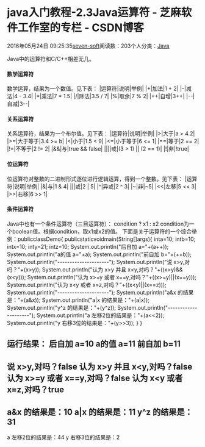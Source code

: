 
# java入门教程-2.3Java运算符 -  芝麻软件工作室的专栏 - CSDN博客


2016年05月24日 09:25:35[seven-soft](https://me.csdn.net/softn)阅读数：203个人分类：[Java																](https://blog.csdn.net/softn/article/category/6242590)



Java中的运算符和C/C++相差无几。
#### 数学运算符
数学运算，结果为一个数值。见下表：
|运算符|说明|举例|
|+|加法|1 + 2|
|-|减法|4 - 3.4|
|*|乘法|7 * 1.5|
|/|除法|3.5 / 7|
|%|取余|7 % 2|
|++|自增|3++|
|--|自减|3--|
#### 关系运算符
关系运算符，结果为一个布尔值。见下表：
|运算符|说明|举例|
|>|大于|a > 4.2|
|>=|大于等于|3.4 >= b|
|<|小于|1.5 < 9|
|<=|小于等于|6 <= 1|
|==|等于|2 == 2|
|!=|不等于|2 != 2|
|&&|与|true && false|
||||或|(3 > 1) || (2 == 1)|
|!|非|!true|
#### 位运算符
位运算符对整数的二进制形式逐位进行逻辑运算，得到一个整数。见下表：
|运算符|说明|举例|
|&|与|1 & 4|
|||或|2 | 5|
|^|异或|2 ^ 3|
|~|非|~5|
|<<|左移|5 << 3|
|>>|右移|6 >> 1|
#### 条件运算符
Java中也有一个条件运算符（三目运算符）：
condition ? x1 : x2
condition为一个boolean值。根据condition，取x1或x2的值。
下面是关于运算符的一个综合举例：publicclassDemo{
publicstaticvoidmain(String[]args){
inta=10;
intb=10;
intx=10;
inty=21;
intz=10;
System.out.println("后自加 a="+(a++));
System.out.println("a的值 a="+a);
System.out.println("前自加 b="+(++b));
System.out.println("---------------------");
System.out.println("说 x>y,对吗？"+(x>y));
System.out.println("认为 x>y 并且 x<y,对吗？"+((x>y)&&(x<y)));
System.out.println("认为 x>=y 或者 x==y,对吗？"+((x>=y)||(x==y)));
System.out.println("认为 x<y 或者 x=z,对吗？"+((x<y)||(x==z)));
System.out.println("---------------------");
System.out.println("a&x 的结果是："+(a&x));
System.out.println("a|x 的结果是："+(a|x));
System.out.println("y^z 的结果是："+(y^z));
System.out.println("---------------------");
System.out.println("a 左移2位的结果是："+(a<<2));
System.out.println("y 右移3位的结果是："+(y>>3));
}
}

运行结果：
后自加 a=10
a的值 a=11
前自加 b=11
---------------------
说 x>y,对吗？false
认为 x>y 并且 x<y,对吗？false
认为 x>=y 或者 x==y,对吗？false
认为 x<y 或者 x=z,对吗？true
---------------------
a&x 的结果是：10
a|x 的结果是：11
y^z 的结果是：31
---------------------
a 左移2位的结果是：44
y 右移3位的结果是：2

